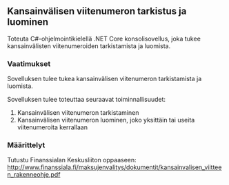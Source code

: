 ## Kansainvälisen viitenumeron tarkistus ja luominen

Toteuta C#-ohjelmointikielellä .NET Core konsolisovellus, joka tukee kansainvälisten viitenumeroiden tarkistamista ja luomista.

### Vaatimukset

Sovelluksen tulee tukea kansainvälisen viitenumeron tarkistamista ja luomista.

Sovelluksen tulee toteuttaa seuraavat toiminnallisuudet:

1. Kansainvälisen viitenumeron tarkistaminen
2. Kansainvälisen viitenumeron luominen, joko yksittäin tai useita viitenumeroita kerrallaan

### Määrittelyt

Tutustu Finanssialan Keskusliiton oppaaseen:
http://www.finanssiala.fi/maksujenvalitys/dokumentit/kansainvalisen_viitteen_rakenneohje.pdf
